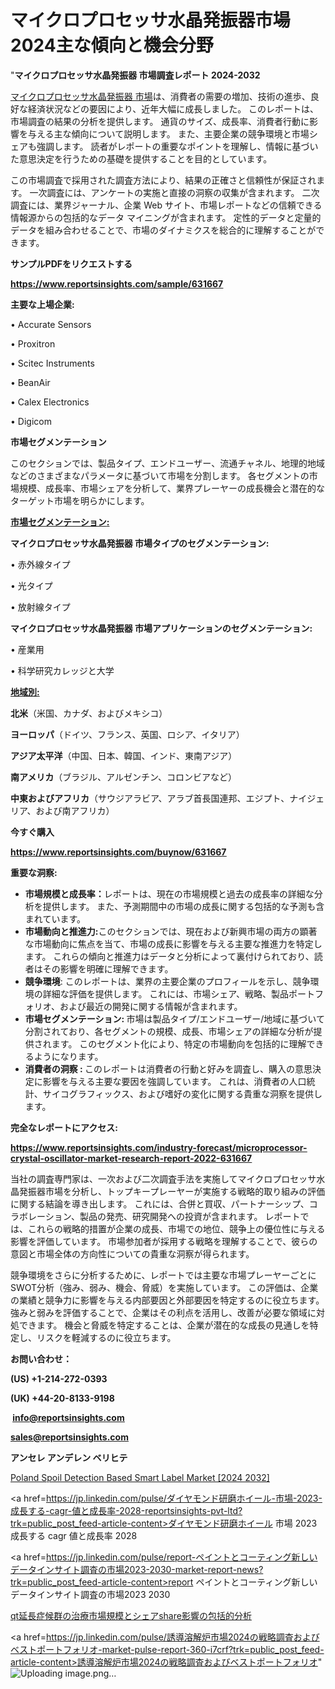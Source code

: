 # マイクロプロセッサ水晶発振器市場2024主な傾向と機会分野

"<strong>マイクロプロセッサ水晶発振器 市場調査レポート 2024-2032</strong>

<a href=https://www.reportsinsights.com/sample/631667>マイクロプロセッサ水晶発振器 市場</a>は、消費者の需要の増加、技術の進歩、良好な経済状況などの要因により、近年大幅に成長しました。 このレポートは、市場調査の結果の分析を提供します。 通貨のサイズ、成長率、消費者行動に影響を与える主な傾向について説明します。 また、主要企業の競争環境と市場シェアも強調します。 読者がレポートの重要なポイントを理解し、情報に基づいた意思決定を行うための基礎を提供することを目的としています。

この市場調査で採用された調査方法により、結果の正確さと信頼性が保証されます。 一次調査には、アンケートの実施と直接の洞察の収集が含まれます。 二次調査には、業界ジャーナル、企業 Web サイト、市場レポートなどの信頼できる情報源からの包括的なデータ マイニングが含まれます。 定性的データと定量的データを組み合わせることで、市場のダイナミクスを総合的に理解することができます。

<strong><b>サンプルPDFをリクエストする</b></strong>

<a href=https://www.reportsinsights.com/sample/631667><strong><u>https://www.reportsinsights.com/sample/631667</u></strong></a>

<strong>主要な上場企業:</strong>

• Accurate Sensors

• Proxitron

• Scitec Instruments

• BeanAir

• Calex Electronics

• Digicom

<strong>市場セグメンテーション</strong>

このセクションでは、製品タイプ、エンドユーザー、流通チャネル、地理的地域などのさまざまなパラメータに基づいて市場を分割します。 各セグメントの市場規模、成長率、市場シェアを分析して、業界プレーヤーの成長機会と潜在的なターゲット市場を明らかにします。

<strong><u>市場セグメンテーション</u></strong><strong><u>:</u></strong>

<strong>マイクロプロセッサ水晶発振器 市場タイプのセグメンテーション:</strong>

• 赤外線タイプ

• 光タイプ

• 放射線タイプ

<strong>マイクロプロセッサ水晶発振器 市場アプリケーションのセグメンテーション:</strong>

• 産業用

• 科学研究カレッジと大学

<strong><u>地域別</u></strong><strong><u>:</u></strong>

<strong>北米</strong>（米国、カナダ、およびメキシコ）

<strong>ヨーロッパ</strong>（ドイツ、フランス、英国、ロシア、イタリア）

<strong>アジア太平洋</strong>（中国、日本、韓国、インド、東南アジア）

<strong>南アメリカ</strong>（ブラジル、アルゼンチン、コロンビアなど）

<strong>中東およびアフリカ</strong>（サウジアラビア、アラブ首長国連邦、エジプト、ナイジェリア、および南アフリカ）

<strong>今すぐ購入</strong>

<a href=https://www.reportsinsights.com/buynow/631667><strong><u>https://www.reportsinsights.com/buynow/631667</u></strong></a>

<strong>重要な洞察:</strong>
<ul>
  <li><strong>市場規模と成長率：</strong>レポートは、現在の市場規模と過去の成長率の詳細な分析を提供します。 また、予測期間中の市場の成長に関する包括的な予測も含まれています。</li>
  <li><strong>市場動向と推進力:</strong>このセクションでは、現在および新興市場の両方の顕著な市場動向に焦点を当て、市場の成長に影響を与える主要な推進力を特定します。 これらの傾向と推進力はデータと分析によって裏付けられており、読者はその影響を明確に理解できます。</li>
  <li><strong>競争環境</strong>: このレポートは、業界の主要企業のプロフィールを示し、競争環境の詳細な評価を提供します。 これには、市場シェア、戦略、製品ポートフォリオ、および最近の開発に関する情報が含まれます。</li>
  <li><strong>市場セグメンテーション: </strong>市場は製品タイプ/エンドユーザー/地域に基づいて分割されており、各セグメントの規模、成長、市場シェアの詳細な分析が提供されます。 このセグメント化により、特定の市場動向を包括的に理解できるようになります。</li>
  <li><strong>消費者の洞察 : </strong>このレポートは消費者の行動と好みを調査し、購入の意思決定に影響を与える主要な要因を強調しています。 これは、消費者の人口統計、サイコグラフィックス、および嗜好の変化に関する貴重な洞察を提供します。</li>
</ul>
<strong>完全なレポートにアクセス:</strong>

<a href=https://www.reportsinsights.com/industry-forecast/microprocessor-crystal-oscillator-market-research-report-2022-631667><strong><u><b>https://www.reportsinsights.com/industry-forecast/microprocessor-crystal-oscillator-market-research-report-2022-631667</b></u></strong></a>

当社の調査専門家は、一次および二次調査手法を実施してマイクロプロセッサ水晶発振器市場を分析し、トップキープレーヤーが実施する戦略的取り組みの評価に関する結論を導き出します。 これには、合併と買収、パートナーシップ、コラボレーション、製品の発売、研究開発への投資が含まれます。 レポートでは、これらの戦略的措置が企業の成長、市場での地位、競争上の優位性に与える影響を評価しています。 市場参加者が採用する戦略を理解することで、彼らの意図と市場全体の方向性についての貴重な洞察が得られます。

競争環境をさらに分析するために、レポートでは主要な市場プレーヤーごとにSWOT分析（強み、弱み、機会、脅威）を実施しています。 この評価は、企業の業績と競争力に影響を与える内部要因と外部要因を特定するのに役立ちます。 強みと弱みを評価することで、企業はその利点を活用し、改善が必要な領域に対処できます。 機会と脅威を特定することは、企業が潜在的な成長の見通しを特定し、リスクを軽減するのに役立ちます。

<strong>お問い合わせ：</strong>

<strong>(US) +1-214-272-0393</strong>

<strong>(UK) +44-20-8133-9198</strong>

<strong> </strong><a href=info@reportsinsights.com><strong><u>info@reportsinsights.com</u></strong></a>

<a href=sales@reportsinsights.com><strong><u>sales@reportsinsights.com</u></strong></a>

<strong>アンセレ アンデレン ベリヒテ</strong>

<a href=https://www.linkedin.com/pulse/poland-spoil-detection-based-smart-label-market-2024-3kbsf/>Poland Spoil Detection Based Smart Label Market [2024 2032]</a>

<a href=https://jp.linkedin.com/pulse/ダイヤモンド研磨ホイール-市場-2023-成長する-cagr-値と成長率-2028-reportsinsights-pvt-ltd?trk=public_post_feed-article-content>ダイヤモンド研磨ホイール 市場 2023 成長する cagr 値と成長率 2028</a>

<a href=https://jp.linkedin.com/pulse/report-ペイントとコーティング新しいデータインサイト調査の市場2023-2030-market-report-news?trk=public_post_feed-article-content>report ペイントとコーティング新しいデータインサイト調査の市場2023 2030</a>

<a href=https://www.linkedin.com/pulse/qt延長症候群の治療市場規模とシェアshare影響の包括的分析-reports-insights-expert-mubqe/>qt延長症候群の治療市場規模とシェアshare影響の包括的分析</a>

<a href=https://jp.linkedin.com/pulse/誘導溶解炉市場2024の戦略調査およびベストポートフォリオ-market-pulse-report-360-i7crf?trk=public_post_feed-article-content>誘導溶解炉市場2024の戦略調査およびベストポートフォリオ</a>"
![Uploading image.png…]()
